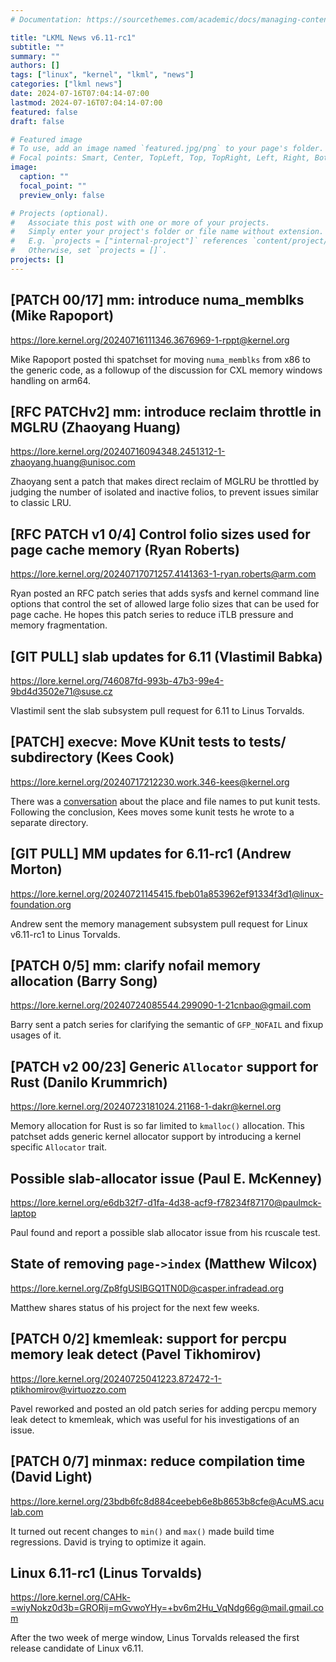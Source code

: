 ```yaml
---
# Documentation: https://sourcethemes.com/academic/docs/managing-content/

title: "LKML News v6.11-rc1"
subtitle: ""
summary: ""
authors: []
tags: ["linux", "kernel", "lkml", "news"]
categories: ["lkml news"]
date: 2024-07-16T07:04:14-07:00
lastmod: 2024-07-16T07:04:14-07:00
featured: false
draft: false

# Featured image
# To use, add an image named `featured.jpg/png` to your page's folder.
# Focal points: Smart, Center, TopLeft, Top, TopRight, Left, Right, BottomLeft, Bottom, BottomRight.
image:
  caption: ""
  focal_point: ""
  preview_only: false

# Projects (optional).
#   Associate this post with one or more of your projects.
#   Simply enter your project's folder or file name without extension.
#   E.g. `projects = ["internal-project"]` references `content/project/deep-learning/index.md`.
#   Otherwise, set `projects = []`.
projects: []
---
```


[PATCH 00/17] mm: introduce numa_memblks (Mike Rapoport)
--------------------------------------------------------

https://lore.kernel.org/20240716111346.3676969-1-rppt@kernel.org

Mike Rapoport posted thi spatchset for moving `numa_memblks` from x86 to the
generic code, as a followup of the discussion for CXL memory windows handling
on arm64.


[RFC PATCHv2] mm: introduce reclaim throttle in MGLRU (Zhaoyang Huang)
----------------------------------------------------------------------

https://lore.kernel.org/20240716094348.2451312-1-zhaoyang.huang@unisoc.com

Zhaoyang sent a patch that makes direct reclaim of MGLRU be throttled by
judging the number of isolated and inactive folios, to prevent issues similar
to classic LRU.


[RFC PATCH v1 0/4] Control folio sizes used for page cache memory (Ryan Roberts)
--------------------------------------------------------------------------------

https://lore.kernel.org/20240717071257.4141363-1-ryan.roberts@arm.com

Ryan posted an RFC patch series that adds sysfs and kernel command line options
that control the set of allowed large folio sizes that can be used for page
cache.  He hopes this patch series to reduce iTLB pressure and memory
fragmentation.


[GIT PULL] slab updates for 6.11 (Vlastimil Babka)
--------------------------------------------------

https://lore.kernel.org/746087fd-993b-47b3-99e4-9bd4d3502e71@suse.cz

Vlastimil sent the slab subsystem pull request for 6.11 to Linus Torvalds.


[PATCH] execve: Move KUnit tests to tests/ subdirectory (Kees Cook)
-------------------------------------------------------------------

https://lore.kernel.org/20240717212230.work.346-kees@kernel.org

There was a
[conversation](https://lore.kernel.org/202407161505.A5AE57869@keescook) about
the place and file names to put kunit tests.  Following the conclusion, Kees
moves some kunit tests he wrote to a separate directory.


[GIT PULL] MM updates for 6.11-rc1 (Andrew Morton)
--------------------------------------------------

https://lore.kernel.org/20240721145415.fbeb01a853962ef91334f3d1@linux-foundation.org

Andrew sent the memory management subsystem pull request for Linux v6.11-rc1 to
Linus Torvalds.


[PATCH 0/5] mm: clarify nofail memory allocation (Barry Song)
-------------------------------------------------------------

https://lore.kernel.org/20240724085544.299090-1-21cnbao@gmail.com

Barry sent a patch series for clarifying the semantic of `GFP_NOFAIL` and fixup
usages of it.


[PATCH v2 00/23] Generic `Allocator` support for Rust (Danilo Krummrich)
------------------------------------------------------------------------

https://lore.kernel.org/20240723181024.21168-1-dakr@kernel.org

Memory allocation for Rust is so far limited to `kmalloc()` allocation.  This
patchset adds generic kernel allocator support by introducing a kernel specific
`Allocator` trait.


Possible slab-allocator issue (Paul E. McKenney)
------------------------------------------------

https://lore.kernel.org/e6db32f7-d1fa-4d38-acf9-f78234f87170@paulmck-laptop

Paul found and report a possible slab allocator issue from his rcuscale test.


State of removing `page->index` (Matthew Wilcox)
------------------------------------------------

https://lore.kernel.org/Zp8fgUSIBGQ1TN0D@casper.infradead.org

Matthew shares status of his project for the next few weeks.


[PATCH 0/2] kmemleak: support for percpu memory leak detect (Pavel Tikhomirov)
------------------------------------------------------------------------------

https://lore.kernel.org/20240725041223.872472-1-ptikhomirov@virtuozzo.com

Pavel reworked and posted an old patch series for adding percpu memory leak
detect to kmemleak, which was useful for his investigations of an issue.


[PATCH 0/7] minmax: reduce compilation time (David Light)
---------------------------------------------------------

https://lore.kernel.org/23bdb6fc8d884ceebeb6e8b8653b8cfe@AcuMS.aculab.com

It turned out recent changes to `min()` and `max()` made build time
regressions.  David is trying to optimize it again.


Linux 6.11-rc1 (Linus Torvalds)
-------------------------------

https://lore.kernel.org/CAHk-=wiyNokz0d3b=GRORij=mGvwoYHy=+bv6m2Hu_VqNdg66g@mail.gmail.com

After the two week of merge window, Linus Torvalds released the first release
candidate of Linux v6.11.
